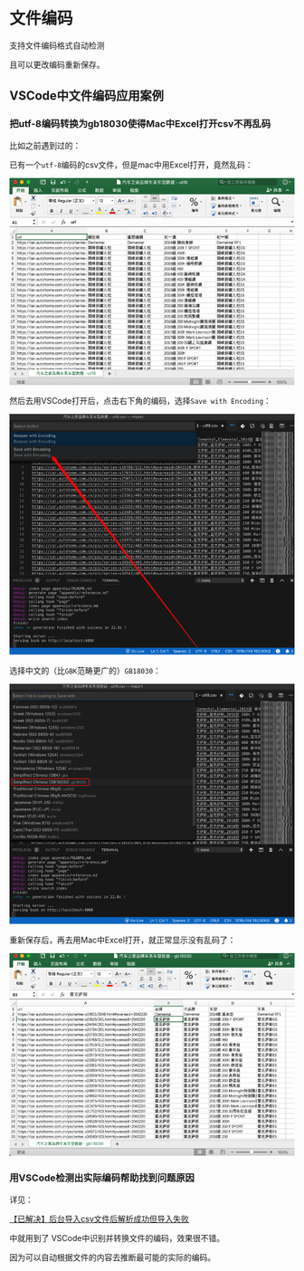 # 文件编码

支持文件编码格式自动检测

且可以更改编码重新保存。

## VSCode中文件编码应用案例

### 把utf-8编码转换为gb18030使得Mac中Excel打开csv不再乱码

比如之前遇到过的：

已有一个`utf-8`编码的csv文件，但是mac中用Excel打开，竟然乱码：

![mac中excel打开utf8的csv乱码](../assets/img/utf8_csv_excel_open_messy.png)

然后去用VSCode打开后，点击右下角的编码，选择`Save with Encoding`：

![切换编码Save with Encoding](../assets/img/click_utf8_save_with_encoding.png)

选择中文的（比`GBK`范畴更广的）`GB18030`：

![选择编码GB18030](../assets/img/choose_encoding_gb18030.png)

重新保存后，再去用Mac中Excel打开，就正常显示没有乱码了：

![重新打开csv没有乱码](../assets/img/reopen_gb18030_csv_show_ok.png)

### 用VSCode检测出实际编码帮助找到问题原因

详见：

[【已解决】后台导入csv文件后解析成功但导入失败](http://www.crifan.com/admin_import_csv_parse_ok_but_import_failed)

中就用到了 VSCode中识别并转换文件的编码，效果很不错。

因为可以自动根据文件的内容去推断最可能的实际的编码。
